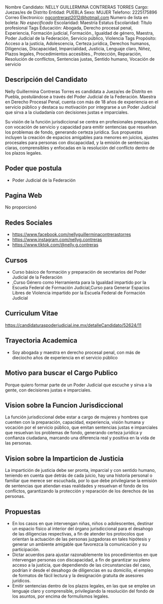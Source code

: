 Nombre Candidato: NELLY GUILLERMINA CONTRERAS TORRES
Cargo: Juezas/es de Distrito
Entidad: PUEBLA
Sexo: MUJER
Telefono: 2225175896
Correo Electronico: ngcontrerast2012@hotmail.com
Numero de lista en boleta: *No especificado*
Escolaridad: Maestría
Estatus Escolaridad: Título profesional
Tags Educación: Abogada, Derecho procesal penal, Experiencia, Formación judicial, Formación., Igualdad de género, Maestra, Poder Judicial de la Federación, Servicio público, Violencia
Tags Propósito: Acceso a la justicia, Adolescencia, Certeza jurídica, Derechos humanos, Diligencias, Discapacidad, Imparcialidad, Justicia, Lenguaje claro, Niñez, Plazos legales, Procedimientos accesibles., Protección, Reparación, Resolución de conflictos, Sentencias justas, Sentido humano, Vocación de servicio


## Descripción del Candidato 

Nelly Guillermina Contreras Torres es candidata a Jueza/es de Distrito en Puebla, postulándose a través del Poder Judicial de la Federación. Maestra en Derecho Procesal Penal, cuenta con más de 18 años de experiencia en el servicio público y destaca su motivación por integrarse a un Poder Judicial que sirva a la ciudadanía con decisiones justas e imparciales.

Su visión de la función jurisdiccional se centra en profesionales preparados, con vocación de servicio y capacidad para emitir sentencias que resuelvan los problemas de fondo, generando certeza jurídica. Sus propuestas incluyen la creación de espacios amigables para menores en juicios, ajustes procesales para personas con discapacidad, y la emisión de sentencias claras, comprensibles y enfocadas en la resolución del conflicto dentro de los plazos legales.


## Poder que postula

- Poder Judicial de la Federación


## Pagina Web

No proporcionó


## Redes Sociales

- https://www.facebook.com/nellyguillerminacontrerastorres
- https://www.instagram.com/nellyg.contreras
- https://www.tiktok.com/@nelly.g.contreras


## Cursos

- Curso básico de formación y preparación de secretarios del Poder Judicial de la Federación
- ,Curso Género como Herramienta para la Igualdad impartido por la Escuela Federal de Formación Judicial,Curso para Generar Espacios Libres de Violencia impartido por la Escuela Federal de Formación Judicial


## Curriculum Vitae

https://candidaturaspoderjudicial.ine.mx/detalleCandidato/52624/11


## Trayectoria Academica

- Soy abogada y maestra en derecho procesal penal, con más de dieciocho años de experiencia en el servicio público


## Motivo para buscar el Cargo Publico

Porque quiero formar parte de un Poder Judicial que escuche y sirva a la gente, con decisiones justas e imparciales.


## Vision sobre la Funcion Jurisdiccional

La función jurisdiccional debe estar a cargo de mujeres y hombres que cuenten con la preparación, capacidad, experiencia, visión humana y vocación por el servicio público, que emitan sentencias justas e imparciales que resuelvan los problemas de fondo, generando certeza jurídica y confianza ciudadana, marcando una diferencia real y positiva en la vida de las personas.


## Vision sobre la Imparticion de Justicia

La impartición de justicia debe ser pronta, imparcial y con sentido humano, teniendo en cuenta que detrás de cada juicio, hay una historia personal o familiar que merece ser escuchada, por lo que debe privilegiarse la emisión de sentencias que atiendan esas realidades y resuelvan el fondo de los conflictos, garantizando la protección y reparación de los derechos de las personas.


## Propuestas

- En los casos en que intervengan niñas, niños o adolescentes, destinar un espacio físico al interior del órgano jurisdiccional para el desahogo de las diligencias respectivas, a fin de atender los protocolos que orientan la actuación de las personas juzgadoras en tales hipótesis y generar un ambiente amigable que favorezca la comunicación y su participación.
- Dictar acuerdos para ajustar razonablemente los procedimientos en que intervengan personas con discapacidad, a fin de garantizar su pleno acceso a la justicia, que dependiendo de las circunstancias del caso, podrían ir desde el desahogo de diligencias en su domicilio, el empleo de formatos de fácil lectura y la designación gratuita de asesores jurídicos.
- Emitir sentencias dentro de los plazos legales, en las que se emplee un lenguaje claro y comprensible, privilegiando la resolución del fondo de los asuntos, por encima de formulismos legales.

